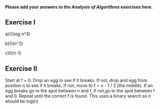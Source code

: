 #### Please add your answers to the **_Analysis of Algorithms_** exercises here.

## Exercise I

a)O(log n^3)

b)O(n^2)

c)0(n-1)

## Exercise II

Start at f = 0. Drop an egg to see if it breaks. If not, drop and egg from position n to see if it breaks. If not, move to f = n - f / 2 (the middle). If an egg breaks go to the spot between n and f, if not,go to the spot between f and 0. Repeat until the correct f is found. This uses a binary search so n should be log(n)
